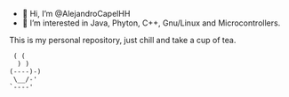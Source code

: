 - 👋 Hi, I’m @AlejandroCapelHH
- 👀 I’m interested in Java, Phyton, C++, Gnu/Linux and Microcontrollers.

This is my personal repository, just chill and take a cup of tea.

     ( (     
      ) )      
    (----)-)   
     \__/-'   
    `----'
